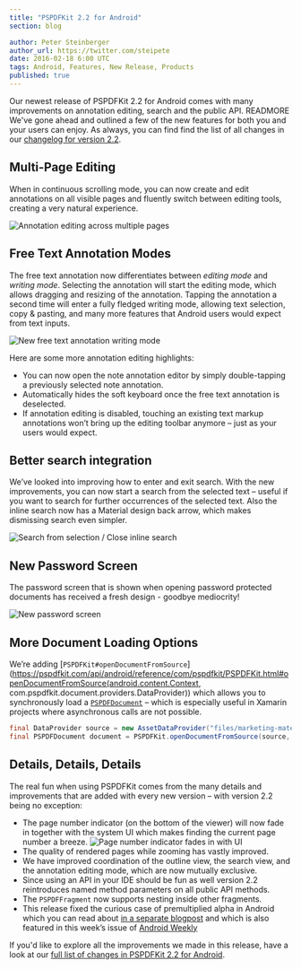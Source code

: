 ```yaml
---
title: "PSPDFKit 2.2 for Android"
section: blog

author: Peter Steinberger
author_url: https://twitter.com/steipete
date: 2016-02-18 6:00 UTC
tags: Android, Features, New Release, Products
published: true
---
```


Our newest release of PSPDFKit 2.2 for Android comes with many improvements on annotation editing, search and the public API.
READMORE
We've gone ahead and outlined a few of the new features for both you and your users can enjoy. As always, you can find find the list of all changes in our [changelog for version 2.2](https://pspdfkit.com/changelog/android/#2.2.0).

## Multi-Page Editing
When in continuous scrolling mode, you can now create and edit annotations on all visible pages and fluently switch between editing tools, creating a very natural experience.

![Annotation editing across multiple pages](/images/blog/2016/pspdfkit-android-2-2/multi-page-editing.gif)

## Free Text Annotation Modes

The free text annotation now differentiates between *editing mode* and *writing mode*. Selecting the annotation will start the editing mode, which allows dragging and resizing of the annotation. Tapping the annotation a second time will enter a fully fledged writing mode, allowing text selection, copy & pasting, and many more features that Android users would expect from text inputs.

![New free text annotation writing mode](/images/blog/2016/pspdfkit-android-2-2/free-text-modes.gif)

Here are some more annotation editing highlights:

* You can now open the note annotation editor by simply double-tapping a previously selected note annotation.
* Automatically hides the soft keyboard once the free text annotation is deselected.
* If annotation editing is disabled, touching an existing text markup annotations won’t bring up the editing toolbar anymore – just as your users would expect.

## Better search integration

We’ve looked into improving how to enter and exit search. With the new improvements, you can now start a search from the selected text – useful if you want to search for further occurrences of the selected text. Also the inline search now has a Material design back arrow, which makes dismissing search even simpler.

![Search from selection / Close inline search](/images/blog/2016/pspdfkit-android-2-2/search-from-selection.gif)

## New Password Screen

The password screen that is shown when opening password protected documents has received a fresh design - goodbye mediocrity!

![New password screen](/images/blog/2016/pspdfkit-android-2-2/new-password-screen.gif)

## More Document Loading Options

We’re adding [`PSPDFKit#openDocumentFromSource`](https://pspdfkit.com/api/android/reference/com/pspdfkit/PSPDFKit.html#openDocumentFromSource(android.content.Context, com.pspdfkit.document.providers.DataProvider)) which allows you to synchronously load a [`PSPDFDocument`](https://pspdfkit.com/api/android/reference/com/pspdfkit/document/PSPDFDocument.html) – which is especially useful in Xamarin projects where asynchronous calls are not possible.

```java
final DataProvider source = new AssetDataProvider("files/marketing-material.pdf");
final PSPDFDocument document = PSPDFKit.openDocumentFromSource(source, configuration);
```

## Details, Details, Details

The real fun when using PSPDFKit comes from the many details and improvements that are added with every new version – with version 2.2 being no exception:

* The page number indicator (on the bottom of the viewer) will now fade in together with the system UI which makes finding the current page number a breeze.
  ![Page number indicator fades in with UI](/images/blog/2016/pspdfkit-android-2-2/page-number-indicator.gif)
* The quality of rendered pages while zooming has vastly improved.
* We have improved coordination of the outline view, the search view, and the annotation editing mode, which are now mutually exclusive.
* Since using an API in your IDE should be fun as well version 2.2 reintroduces named method parameters on all public API methods.
* The `PSPDFFragment` now supports nesting inside other fragments.
* This release fixed the curious case of premultiplied alpha in Android which you can read about [in a separate blogpost](https://pspdfkit.com/blog/2016/a-curious-case-of-android-alpha/) and which is also featured in this week’s issue of [Android Weekly](http://androidweekly.net/issues/issue-192)

If you'd like to explore all the improvements we made in this release, have a look at our [full list of changes in PSPDFKit 2.2 for Android](https://pspdfkit.com/changelog/android/#2.2.0).

